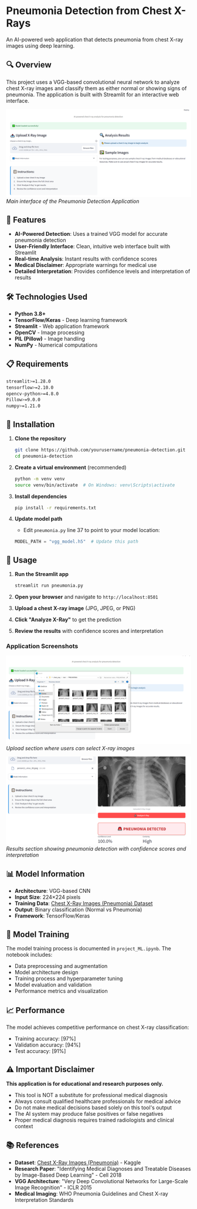 # Pneumonia Detection from Chest X-Rays

An AI-powered web application that detects pneumonia from chest X-ray images using deep learning.

## 🔍 Overview

This project uses a VGG-based convolutional neural network to analyze chest X-ray images and classify them as either normal or showing signs of pneumonia. The application is built with Streamlit for an interactive web interface.

![Application Interface](app_interface.png)
*Main interface of the Pneumonia Detection Application*

## 🌟 Features

- **AI-Powered Detection**: Uses a trained VGG model for accurate pneumonia detection
- **User-Friendly Interface**: Clean, intuitive web interface built with Streamlit
- **Real-time Analysis**: Instant results with confidence scores
- **Medical Disclaimer**: Appropriate warnings for medical use
- **Detailed Interpretation**: Provides confidence levels and interpretation of results

## 🛠️ Technologies Used

- **Python 3.8+**
- **TensorFlow/Keras** - Deep learning framework
- **Streamlit** - Web application framework
- **OpenCV** - Image processing
- **PIL (Pillow)** - Image handling
- **NumPy** - Numerical computations

## 📋 Requirements

```bash
streamlit>=1.28.0
tensorflow>=2.10.0
opencv-python>=4.8.0
Pillow>=9.0.0
numpy>=1.21.0
```

## 🚀 Installation

1. **Clone the repository**
   ```bash
   git clone https://github.com/yourusername/pneumonia-detection.git
   cd pneumonia-detection
   ```

2. **Create a virtual environment** (recommended)
   ```bash
   python -m venv venv
   source venv/bin/activate  # On Windows: venv\Scripts\activate
   ```

3. **Install dependencies**
   ```bash
   pip install -r requirements.txt
   ```

4. **Update model path**
   - Edit `pneumonia.py` line 37 to point to your model location:
   ```python
   MODEL_PATH = "vgg_model.h5"  # Update this path
   ```

## 🎯 Usage

1. **Run the Streamlit app**
   ```bash
   streamlit run pneumonia.py
   ```

2. **Open your browser** and navigate to `http://localhost:8501`

3. **Upload a chest X-ray image** (JPG, JPEG, or PNG)

4. **Click "Analyze X-Ray"** to get the prediction

5. **Review the results** with confidence scores and interpretation

### Application Screenshots

![Upload Interface](upload_interface.png)
*Upload section where users can select X-ray images*

![Analysis Results](analysis_results.png)
*Results section showing pneumonia detection with confidence scores and interpretation*

## 📊 Model Information

- **Architecture**: VGG-based CNN
- **Input Size**: 224×224 pixels
- **Training Data**: [Chest X-Ray Images (Pneumonia) Dataset](https://www.kaggle.com/datasets/paultimothymooney/chest-xray-pneumonia)
- **Output**: Binary classification (Normal vs Pneumonia)
- **Framework**: TensorFlow/Keras

## 🧪 Model Training

The model training process is documented in `project_ML.ipynb`. The notebook includes:

- Data preprocessing and augmentation
- Model architecture design
- Training process and hyperparameter tuning
- Model evaluation and validation
- Performance metrics and visualization

## 📈 Performance

The model achieves competitive performance on chest X-ray classification:
- Training accuracy: [97%]
- Validation accuracy: [94%]
- Test accuracy: [91%]

## ⚠️ Important Disclaimer

**This application is for educational and research purposes only.**

- This tool is NOT a substitute for professional medical diagnosis
- Always consult qualified healthcare professionals for medical advice
- Do not make medical decisions based solely on this tool's output
- The AI system may produce false positives or false negatives
- Proper medical diagnosis requires trained radiologists and clinical context


## 📚 References

- **Dataset**: [Chest X-Ray Images (Pneumonia)](https://www.kaggle.com/datasets/paultimothymooney/chest-xray-pneumonia) - Kaggle
- **Research Paper**: "Identifying Medical Diagnoses and Treatable Diseases by Image-Based Deep Learning" - Cell 2018
- **VGG Architecture**: "Very Deep Convolutional Networks for Large-Scale Image Recognition" - ICLR 2015
- **Medical Imaging**: WHO Pneumonia Guidelines and Chest X-ray Interpretation Standards
